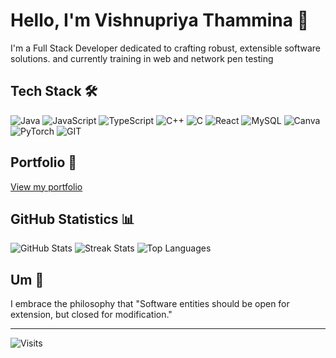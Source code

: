 # Hello, I'm Vishnupriya Thammina 👋

I'm a Full Stack Developer dedicated to crafting robust, extensible software solutions.
and currently training in web and network pen testing 

## Tech Stack 🛠️

![Java](https://img.shields.io/badge/java-%23ED8B00.svg?style=for-the-badge&logo=openjdk&logoColor=white)
![JavaScript](https://img.shields.io/badge/javascript-%23323330.svg?style=for-the-badge&logo=javascript&logoColor=%23F7DF1E)
![TypeScript](https://img.shields.io/badge/typescript-%23007ACC.svg?style=for-the-badge&logo=typescript&logoColor=white)
![C++](https://img.shields.io/badge/c++-%2300599C.svg?style=for-the-badge&logo=c%2B%2B&logoColor=white)
![C](https://img.shields.io/badge/c-%2300599C.svg?style=for-the-badge&logo=c&logoColor=white)
![React](https://img.shields.io/badge/react-%2320232a.svg?style=for-the-badge&logo=react&logoColor=%2361DAFB)
![MySQL](https://img.shields.io/badge/mysql-%2300000f.svg?style=for-the-badge&logo=mysql&logoColor=white)
![Canva](https://img.shields.io/badge/Canva-%2300C4CC.svg?style=for-the-badge&logo=Canva&logoColor=white)
![PyTorch](https://img.shields.io/badge/PyTorch-%23EE4C2C.svg?style=for-the-badge&logo=PyTorch&logoColor=white)
![GIT](https://img.shields.io/badge/Git-fc6d26?style=for-the-badge&logo=git&logoColor=white)

## Portfolio 🚀

[View my portfolio](https://vishnupriyathamminaportfolio.netlify.app/)

## GitHub Statistics 📊

![GitHub Stats](https://github-readme-stats.vercel.app/api?username=VishnupriyaThammina&theme=dark&hide_border=true&include_all_commits=false&count_private=false)
![Streak Stats](https://github-readme-streak-stats.herokuapp.com/?user=VishnupriyaThammina&theme=dark&hide_border=true)
![Top Languages](https://github-readme-stats.vercel.app/api/top-langs/?username=VishnupriyaThammina&theme=dark&hide_border=true&include_all_commits=false&count_private=false&layout=compact)

## Um 🌟

I embrace the philosophy that "Software entities should be open for extension, but closed for modification."

---

![Visits](https://komarev.com/ghpvc/?username=VishnupriyaThammina&color=blueviolet)

<!-- Proudly created with GPRM (https://gprm.itsvg.in) -->
